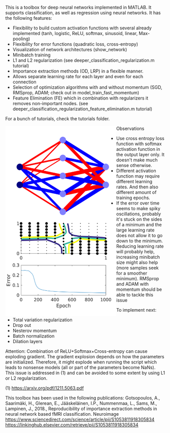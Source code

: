 This is a toolbox for deep neural networks implemented in MATLAB. It supports classification, as well as regression using neural networks. It has the following features:

- Flexibility to build custom activation functions with several already implemented (tanh, logistic, ReLU, softmax, sinusoid, linear, Max-pooling)
- Flexibility for error functions (quadratic loss, cross-entropy)
- Visualization of network architectures (show_network)
- Minibatch training
- L1 and L2 regularization (see deeper_classification_regularization.m tutorial)
- Importance extraction methods (OD, LRP) in a flexible manner.
- Allows separate learning rate for each layer and even for each connection
- Selection of optimization algorithms with and without momentum (SGD, RMSprop, ADAM; check out in model_train_fast_momentum)
- Feature Elimination (FE) which in combination with regularizers it removes non-important nodes. (see deeper_classification_regularization_feature_elimination.m tutorial)

For a bunch of tutorials, check the tutorials folder.

<img src="./images/example_image.png" align="left" height="600" width="350" ></a>

Observations

- Use cross entropy loss function with softmax activation function in the output layer only. It doesn't make much sense otherwise.
- Different activation function may require different learning rates. And then also different amount of training epochs.
- If the error over time seems to make spiky oscillations, probably it's stuck on the sides of a minimum and the large learning rate does not allow it to go down to the minimum. Reducing learning rate will probably help, increasing minibatch size might also help (more samples seek for a smoother minimum). RMSprop and ADAM with momentum should be able to tackle this issue

To implement next:
- Total variation regularization
- Drop out
- Nesterov momentum
- Batch normalization
- Dilation layers

Attention: Combination of ReLU+Softmax+Cross-entropy can cause exploding gradient. The gradient explosion depends on how the parameters are initialized. Therefore, it might explode when running the script which leads to nonsense models (all or part of the parameters become NaNs). This issue is addressed in (1) and can be avoided to some extent by using L1 or L2 regularization.


(1) https://arxiv.org/pdf/1211.5063.pdf


This toolbox has been used in the following publications:
Gotsopoulos, A., Saarimäki, H., Glerean, E., Jääskeläinen, I.P., Nummenmaa, L., Sams, M., Lampinen, J., 2018., Reproducibility of importance extraction methods in neural network based fMRI classification. Neuroimage
https://www.sciencedirect.com/science/article/pii/S1053811918305834 
https://linkinghub.elsevier.com/retrieve/pii/S1053811918305834


